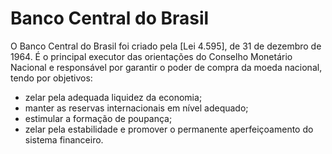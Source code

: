 Banco Central do Brasil
====

O Banco Central do Brasil foi criado pela [Lei 4.595], de 31 de dezembro de 1964. É o principal executor das orientações do Conselho Monetário Nacional e responsável por garantir o poder de compra da moeda nacional, tendo por objetivos:

* zelar pela adequada liquidez da economia;
* manter as reservas internacionais em nível adequado;
* estimular a formação de poupança;
* zelar pela estabilidade e promover o permanente aperfeiçoamento do sistema financeiro.
